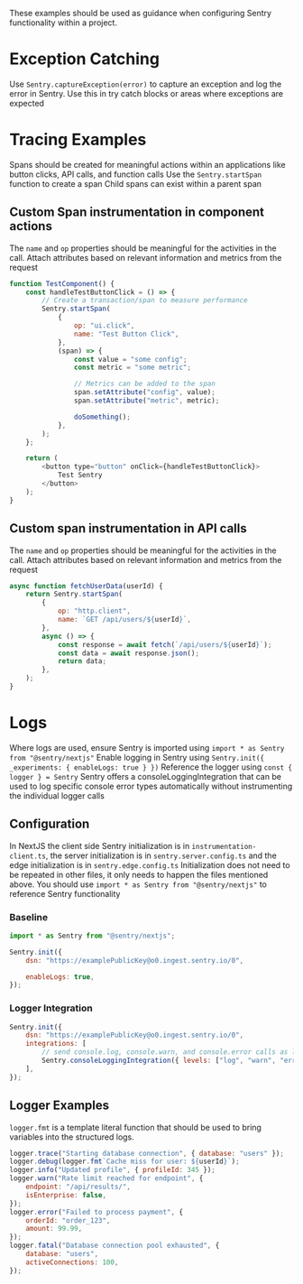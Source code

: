 These examples should be used as guidance when configuring Sentry functionality within a project.

# Exception Catching

Use `Sentry.captureException(error)` to capture an exception and log the error in Sentry.
Use this in try catch blocks or areas where exceptions are expected

# Tracing Examples

Spans should be created for meaningful actions within an applications like button clicks, API calls, and function calls
Use the `Sentry.startSpan` function to create a span
Child spans can exist within a parent span

## Custom Span instrumentation in component actions

The `name` and `op` properties should be meaningful for the activities in the call.
Attach attributes based on relevant information and metrics from the request

```javascript
function TestComponent() {
	const handleTestButtonClick = () => {
		// Create a transaction/span to measure performance
		Sentry.startSpan(
			{
				op: "ui.click",
				name: "Test Button Click",
			},
			(span) => {
				const value = "some config";
				const metric = "some metric";

				// Metrics can be added to the span
				span.setAttribute("config", value);
				span.setAttribute("metric", metric);

				doSomething();
			},
		);
	};

	return (
		<button type="button" onClick={handleTestButtonClick}>
			Test Sentry
		</button>
	);
}
```

## Custom span instrumentation in API calls

The `name` and `op` properties should be meaningful for the activities in the call.
Attach attributes based on relevant information and metrics from the request

```javascript
async function fetchUserData(userId) {
	return Sentry.startSpan(
		{
			op: "http.client",
			name: `GET /api/users/${userId}`,
		},
		async () => {
			const response = await fetch(`/api/users/${userId}`);
			const data = await response.json();
			return data;
		},
	);
}
```

# Logs

Where logs are used, ensure Sentry is imported using `import * as Sentry from "@sentry/nextjs"`
Enable logging in Sentry using `Sentry.init({ _experiments: { enableLogs: true } })`
Reference the logger using `const { logger } = Sentry`
Sentry offers a consoleLoggingIntegration that can be used to log specific console error types automatically without instrumenting the individual logger calls

## Configuration

In NextJS the client side Sentry initialization is in `instrumentation-client.ts`, the server initialization is in `sentry.server.config.ts` and the edge initialization is in `sentry.edge.config.ts`
Initialization does not need to be repeated in other files, it only needs to happen the files mentioned above. You should use `import * as Sentry from "@sentry/nextjs"` to reference Sentry functionality

### Baseline

```javascript
import * as Sentry from "@sentry/nextjs";

Sentry.init({
	dsn: "https://examplePublicKey@o0.ingest.sentry.io/0",

	enableLogs: true,
});
```

### Logger Integration

```javascript
Sentry.init({
	dsn: "https://examplePublicKey@o0.ingest.sentry.io/0",
	integrations: [
		// send console.log, console.warn, and console.error calls as logs to Sentry
		Sentry.consoleLoggingIntegration({ levels: ["log", "warn", "error"] }),
	],
});
```

## Logger Examples

`logger.fmt` is a template literal function that should be used to bring variables into the structured logs.

```javascript
logger.trace("Starting database connection", { database: "users" });
logger.debug(logger.fmt`Cache miss for user: ${userId}`);
logger.info("Updated profile", { profileId: 345 });
logger.warn("Rate limit reached for endpoint", {
	endpoint: "/api/results/",
	isEnterprise: false,
});
logger.error("Failed to process payment", {
	orderId: "order_123",
	amount: 99.99,
});
logger.fatal("Database connection pool exhausted", {
	database: "users",
	activeConnections: 100,
});
```
